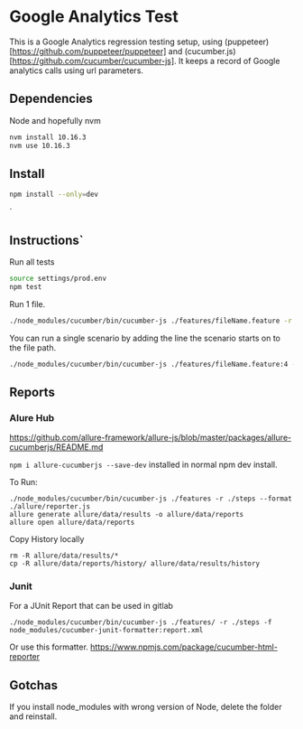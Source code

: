 # Google Analytics Test

This is a Google Analytics regression testing setup, using (puppeteer)[https://github.com/puppeteer/puppeteer] and (cucumber.js)[https://github.com/cucumber/cucumber-js]. It keeps a record of Google analytics calls using url parameters.

## Dependencies

Node and hopefully nvm

```bash
nvm install 10.16.3
nvm use 10.16.3
```

## Install

```bash
npm install --only=dev
```
`
## Instructions`

Run all tests

```bash
source settings/prod.env
npm test
```

Run 1 file.

```bash
./node_modules/cucumber/bin/cucumber-js ./features/fileName.feature -r ./steps
```

You can run a single scenario by adding the line the scenario starts on to the file path.

```bash
./node_modules/cucumber/bin/cucumber-js ./features/fileName.feature:4 -r ./steps
```

## Reports

### Alure Hub

https://github.com/allure-framework/allure-js/blob/master/packages/allure-cucumberjs/README.md

`npm i allure-cucumberjs --save-dev` installed in normal npm dev install.

To Run:

```
./node_modules/cucumber/bin/cucumber-js ./features -r ./steps --format ./allure/reporter.js
allure generate allure/data/results -o allure/data/reports
allure open allure/data/reports
```

Copy History locally

```
rm -R allure/data/results/*
cp -R allure/data/reports/history/ allure/data/results/history
```

### Junit

For a JUnit Report that can be used in gitlab

```
./node_modules/cucumber/bin/cucumber-js ./features/ -r ./steps -f node_modules/cucumber-junit-formatter:report.xml
```

Or use this formatter.
https://www.npmjs.com/package/cucumber-html-reporter



## Gotchas

If you install node_modules with wrong version of Node, delete the folder and reinstall.
